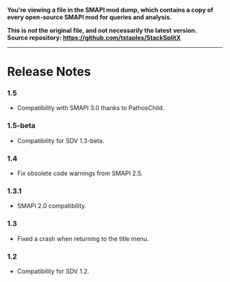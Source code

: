 **You're viewing a file in the SMAPI mod dump, which contains a copy of every open-source SMAPI mod
for queries and analysis.**

**This is _not_ the original file, and not necessarily the latest version.**  
**Source repository: https://github.com/tstaples/StackSplitX**

----

# Release Notes

### 1.5
* Compatibility with SMAPI 3.0 thanks to PathosChild.

### 1.5-beta
* Compatibility for SDV 1.3-beta.

### 1.4
* Fix obsolete code warnings from SMAPI 2.5.

### 1.3.1
* SMAPI 2.0 compatibility.

### 1.3
* Fixed a crash when returning to the title menu.

### 1.2
* Compatibility for SDV 1.2.